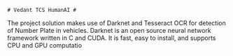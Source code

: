 	# Vedant TCS HumanAI #
The project solution makes use of Darknet and Tesseract OCR for detection of Number Plate in vehicles.
Darknet is an open source neural network framework written in C and CUDA. It is fast, easy to install, and supports CPU and GPU computatio

